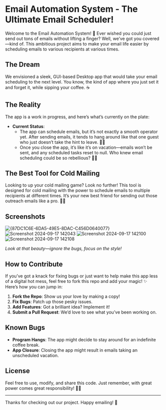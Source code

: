 # Email Automation System - The Ultimate Email Scheduler!

Welcome to the Email Automation System! 🎉 Ever wished you could just send out tons of emails without lifting a finger? Well, we’ve got you covered—kind of. This ambitious project aims to make your email life easier by scheduling emails to various recipients at various times.

## The Dream

We envisioned a sleek, GUI-based Desktop app that would take your email scheduling to the next level. You know, the kind of app where you just set it and forget it, while sipping your coffee. ☕️

## The Reality

The app is a work in progress, and here’s what’s currently on the plate:

- **Current Status**: 
  - The app can schedule emails, but it’s not exactly a smooth operator yet. After sending emails, it tends to hang around like that one guest who just doesn’t take the hint to leave. 🕵️‍♂️
  - Once you close the app, it’s like it’s on vacation—emails won’t be sent, and any scheduled tasks reset to null. Who knew email scheduling could be so rebellious? 🚪🚫

## The Best Tool for Cold Mailing

Looking to up your cold mailing game? Look no further! This tool is designed for cold mailing with the power to schedule emails to multiple recipients at different times. It’s your new best friend for sending out those outreach emails like a pro. 🥂📧

## Screenshots

![{87DC1C6E-6DA5-49E5-8DAC-C456D0640077}](https://github.com/user-attachments/assets/027cbf48-79b8-4829-a2f6-5f3f103c9d0e)
![Screenshot 2024-09-17 142043](https://github.com/user-attachments/assets/31be6f57-4bad-415c-9f75-f5f2a74a639d)
![Screenshot 2024-09-17 142100](https://github.com/user-attachments/assets/5226f56b-610f-46c1-8562-4aab851b894c)
![Screenshot 2024-09-17 142108](https://github.com/user-attachments/assets/8b4d3641-712f-44c2-a610-d95a1099ae24)


*Look at that beauty—ignore the bugs, focus on the style!*

## How to Contribute

If you’ve got a knack for fixing bugs or just want to help make this app less of a digital hot mess, feel free to fork this repo and add your magic! ✨ Here’s how you can jump in:

1. **Fork the Repo**: Show us your love by making a copy!
2. **Fix Bugs**: Patch up those pesky issues.
3. **Add Features**: Got a brilliant idea? Implement it!
4. **Submit a Pull Request**: We’d love to see what you’ve been working on.

## Known Bugs

- **Program Hangs**: The app might decide to stay around for an indefinite coffee break.
- **App Closure**: Closing the app might result in emails taking an unscheduled vacation.

## License

Feel free to use, modify, and share this code. Just remember, with great power comes great responsibility! 🦸‍♂️

---

Thanks for checking out our project. Happy emailing! 🚀


